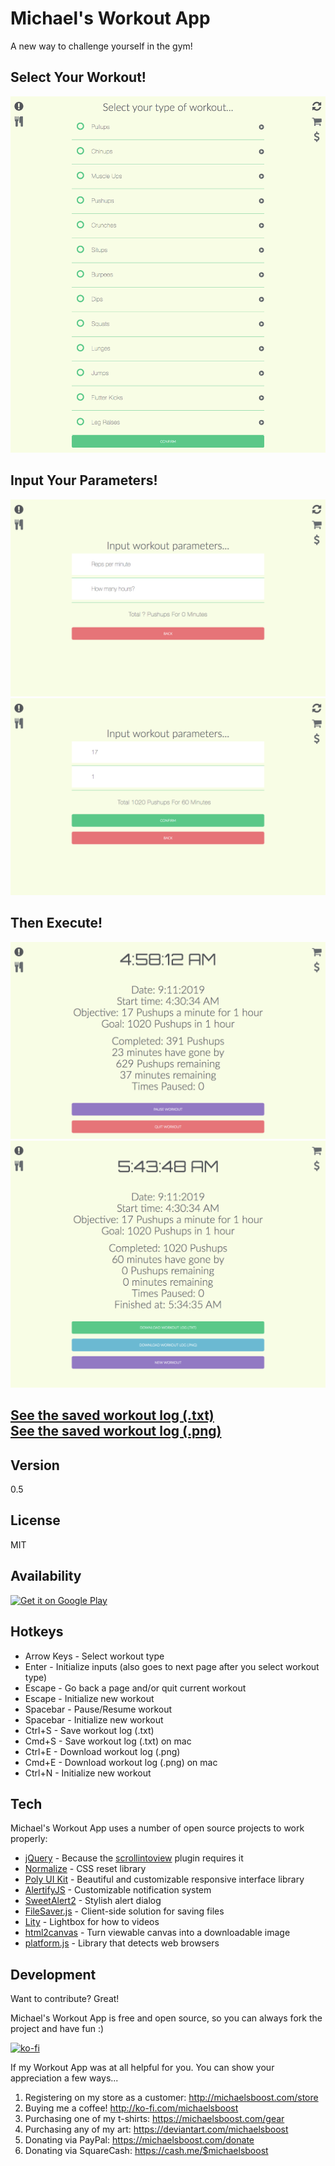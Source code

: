 Michael's Workout App
===================

A new way to challenge yourself in the gym!


Select Your Workout!
-------------

![](https://raw.githubusercontent.com/michaelsboost/Michaels-Workout-App/gh-pages/screenshot1.png)

Input Your Parameters!
-------------

![](https://raw.githubusercontent.com/michaelsboost/Michaels-Workout-App/gh-pages/screenshot2.png)
![](https://raw.githubusercontent.com/michaelsboost/Michaels-Workout-App/gh-pages/screenshot3.png)

Then Execute!
-------------

![](https://raw.githubusercontent.com/michaelsboost/Michaels-Workout-App/gh-pages/screenshot4.png)
![](https://raw.githubusercontent.com/michaelsboost/Michaels-Workout-App/gh-pages/screenshot5.png)

[See the saved workout log (.txt)](https://github.com/michaelsboost/Michaels-Workout-App/blob/gh-pages/workout_log%209_11_2019%205_34_35%20AM.txt)  
[See the saved workout log (.png)](https://github.com/michaelsboost/Michaels-Workout-App/blob/gh-pages/workout_log%209_11_2019%205_34_35%20AM.png)
-------------

Version
-------------

0.5

License
-------------

MIT

Availability
-------------

[![Get it on Google Play](https://play.google.com/intl/en_us/badges/images/generic/en_badge_web_generic.png)](https://play.google.com/store/apps/details?id=com.michael.workoutapp&pcampaignid=MKT-Other-global-all-co-prtnr-py-PartBadge-Mar2515-1)

Hotkeys
-------------

* Arrow Keys - Select workout type
* Enter  - Initialize inputs (also goes to next page after you select workout type)  
* Escape - Go back a page and/or quit current workout
* Escape - Initialize new workout
* Spacebar - Pause/Resume workout
* Spacebar - Initialize new workout
* Ctrl+S - Save workout log (.txt)   
* Cmd+S  - Save workout log (.txt) on mac  
* Ctrl+E - Download workout log (.png)  
* Cmd+E  - Download workout log (.png) on mac  
* Ctrl+N - Initialize new workout  

Tech
-------------

Michael's Workout App uses a number of open source projects to work properly:

* [jQuery](http://jquery.com/) - Because the [scrollintoview](https://github.com/litera/jquery-scrollintoview) plugin requires it
* [Normalize](https://github.com/necolas/normalize.css) - CSS reset library
* [Poly UI Kit](https://github.com/Guilh/Poly) - Beautiful and customizable responsive interface library
* [AlertifyJS](https://github.com/fabien-d/alertify.js/tree/0.3) - Customizable notification system
* [SweetAlert2](https://sweetalert2.github.io/) - Stylish alert dialog
* [FileSaver.js](https://github.com/eligrey/FileSaver.js/) - Client-side solution for saving files
* [Lity](https://sorgalla.com/lity/) - Lightbox for how to videos
* [html2canvas](https://html2canvas.hertzen.com) - Turn viewable canvas into a downloadable image
* [platform.js](https://github.com/bestiejs/platform.js/) - Library that detects web browsers

Development
-------------

Want to contribute? Great!  

Michael's Workout App is free and open source, so you can always fork the project and have fun :)

[![ko-fi](https://az743702.vo.msecnd.net/cdn/kofi2.png?v=0)](https://ko-fi.com/michaelsboost)

If my Workout App was at all helpful for you. You can show your appreciation a few ways...

1) Registering on my store as a customer: http://michaelsboost.com/store
2) Buying me a coffee! http://ko-fi.com/michaelsboost
3) Purchasing one of my t-shirts: https://michaelsboost.com/gear
4) Purchasing any of my art: https://deviantart.com/michaelsboost
5) Donating via PayPal: https://michaelsboost.com/donate
6) Donating via SquareCash: https://cash.me/$michaelsboost
